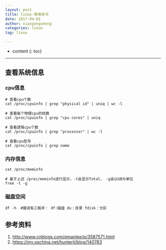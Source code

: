 ```yaml
---
layout: post
title: linux-常用命令
date: 2017-04-01
author: xiaoyongsheng
categories: linux
tag: linux

---
```


* content
{: toc}

---

## 查看系统信息  

### cpu信息  

```shell
# 查看cpu个数
cat /proc/cpuinfo | grep "physical id" | uniq | wc -l

# 查看每个物理cpu的核数
cat /proc/cpuinfo | grep "cpu cores" | uniq

# 查看逻辑cpu个数
cat /proc/cpuinfo | grep "processor" | wc -l

# 查看cpu型号
cat /proc/cpuinfo | grep name
```

### 内存信息

```shell
cat /proc/meminfo

# 基于上述 /proc/meminfo进行显示，-t会显示Total， -g会以GB为单位  
free -t -g
```


### 磁盘空间

```shell
df -h  #据说有三板斧： df:磁盘 du：目录 fdisk：分区
```

## 参考资料  

1. http://www.cnblogs.com/emanlee/p/3587571.html  
2. https://my.oschina.net/hunterli/blog/140783  